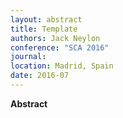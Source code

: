 ```yaml
---
layout: abstract
title: Template
authors: Jack Neylon
conference: "SCA 2016"
journal: 
location: Madrid, Spain
date: 2016-07
---
```

**Abstract**
